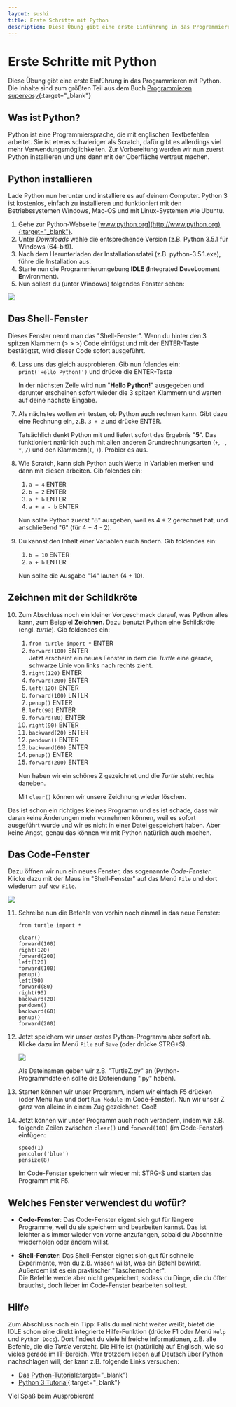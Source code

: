 ```yaml
---
layout: sushi
title: Erste Schritte mit Python
description: Diese Übung gibt eine erste Einführung in das Programmieren mit Python.
---
```



# Erste Schritte mit Python

Diese Übung gibt eine erste Einführung in das Programmieren mit Python.
Die Inhalte sind zum größten Teil aus dem Buch [Programmieren super*easy*](http://www.amazon.de/Programmieren-supereasy-Einfacher-Einstieg-SCRATCH/dp/3831027005/ref=sr_1_1?ie=UTF8&qid=1452990098&sr=8-1&keywords=programmieren+f%C3%BCr+kinder){:target="_blank"}


## Was ist Python?

Python ist eine Programmiersprache, die mit englischen Textbefehlen arbeitet. Sie ist etwas schwieriger als Scratch, dafür gibt es allerdings viel mehr Verwendungsmöglichkeiten.
Zur Vorbereitung werden wir nun zuerst Python installieren und uns dann mit der Oberfläche vertraut machen.


## Python installieren

Lade Python nun herunter und installiere es auf deinem Computer. Python 3 ist kostenlos, einfach zu installieren und funktioniert mit den Betriebssystemen Windows, Mac-OS und mit Linux-Systemen wie Ubuntu.

1. Gehe zur Python-Webseite [www.python.org](http://www.python.org){:target="_blank"}.
2. Unter *Downloads* wähle die entsprechende Version (z.B. Python 3.5.1 für Windows (64-bit)).
3. Nach dem Herunterladen der Installationsdatei (z.B. python-3.5.1.exe), führe die Installation aus.
4. Starte nun die Programmierumgebung **IDLE** (**I**ntegrated **D**eve**L**opment **E**nvironment).
5. Nun sollest du (unter Windows) folgendes Fenster sehen:

![](python-erste-schritte/IDLE-Windows.png)


## Das Shell-Fenster

Dieses Fenster nennt man das "Shell-Fenster". Wenn du hinter den 3 spitzen Klammern (> > >) Code einfügst und mit der ENTER-Taste bestätigtst, wird dieser Code sofort ausgeführt.

6. Lass uns das gleich ausprobieren. Gib nun folendes ein:   
   `print('Hello Python!')` und drücke die ENTER-Taste

   In der nächsten Zeile wird nun "**Hello Python!**" ausgegeben und darunter erscheinen sofort wieder die 3 spitzen Klammern und warten auf deine nächste Eingabe.

7. Als nächstes wollen wir testen, ob Python auch rechnen kann. Gibt dazu eine Rechnung ein, z.B. `3 + 2` und drücke ENTER.

   Tatsächlich denkt Python mit und liefert sofort das Ergebnis "**5**". Das funktioniert natürlich auch mit allen anderen Grundrechnungsarten (`+`, `-`, `*`, `/`) und den Klammern(`(`, `)`). Probier es aus.

8. Wie Scratch, kann sich Python auch Werte in Variablen merken und dann mit diesen arbeiten. Gib folendes ein:
   1. `a = 4` ENTER
   2. `b = 2` ENTER
   3. `a * b` ENTER
   4. `a + a - b` ENTER

   Nun sollte Python zuerst "8" ausgeben, weil es 4 * 2 gerechnet hat, und anschließend "6" (für 4 + 4 - 2).

9. Du kannst den Inhalt einer Variablen auch ändern. Gib foldendes ein:
   1. `b = 10` ENTER
   2. `a + b` ENTER

   Nun sollte die Ausgabe "14" lauten (4 + 10).


## Zeichnen mit der Schildkröte

10. Zum Abschluss noch ein kleiner Vorgeschmack darauf, was Python alles kann, zum Beispiel **Zeichnen**. Dazu benutzt Python eine Schildkröte (engl. *turtle*). Gib foldendes ein:
    1. `from turtle import *` ENTER
    2. `forward(100)` ENTER  
       Jetzt erscheint ein neues Fenster in dem die *Turtle* eine gerade, schwarze Linie von links nach rechts zieht.
    3. `right(120)` ENTER
    4. `forward(200)` ENTER
    5. `left(120)` ENTER
    6. `forward(100)` ENTER
    7. `penup()` ENTER
    8. `left(90)` ENTER
    9. `forward(80)` ENTER
    10. `right(90)` ENTER
    11. `backward(20)` ENTER
    12. `pendown()` ENTER
    13. `backward(60)` ENTER
    14. `penup()` ENTER
    15. `forward(200)` ENTER

    Nun haben wir ein schönes Z gezeichnet und die *Turtle* steht rechts daneben.

	Mit `clear()` können wir unsere Zeichnung wieder löschen.

Das ist schon ein richtiges kleines Programm und es ist schade, dass wir daran keine Änderungen mehr vornehmen können, weil es sofort ausgeführt wurde und wir es nicht in einer Datei gespeichert haben. Aber keine Angst, genau das können wir mit Python natürlich auch machen.


## Das Code-Fenster

Dazu öffnen wir nun ein neues Fenster, das sogenannte *Code-Fenster*. Klicke dazu mit der Maus im "Shell-Fenster" auf das Menü `File` und dort wiederum auf `New File`.

![](python-erste-schritte/IDLE-NewFile.png)

11. Schreibe nun die Befehle von vorhin noch einmal in das neue Fenster:

		from turtle import *

		clear()
		forward(100)
		right(120) 
		forward(200)
		left(120)
		forward(100)
		penup()  
		left(90)
		forward(80)
		right(90)
		backward(20)
		pendown()
		backward(60)
		penup()
		forward(200)

12. Jetzt speichern wir unser erstes Python-Programm aber sofort ab. Klicke dazu im Menü `File` auf `Save` (oder drücke STRG+S).

    ![](python-erste-schritte/IDLE-Save.png)

    Als Dateinamen geben wir z.B. "TurtleZ.py" an (Python-Programmdateien sollte die Dateiendung ".py" haben).

13. Starten können wir unser Programm, indem wir einfach F5 drücken (oder Menü `Run` und dort `Run Module` im Code-Fenster).
    Nun wir unser Z ganz von alleine in einem Zug gezeichnet. Cool!

14. Jetzt können wir unser Programm auch noch verändern, indem wir z.B. folgende Zeilen zwischen `clear()` und `forward(100)` (im Code-Fenster) einfügen:

		speed(1)
		pencolor('blue')
		pensize(8)
	
	Im Code-Fenster speichern wir wieder mit STRG-S und starten das Programm mit F5.


## Welches Fenster verwendest du wofür?

* **Code-Fenster**:
  Das Code-Fenster eigent sich gut für längere Programme, weil du sie speichern und bearbeiten kannst. Das ist leichter als immer wieder von vorne anzufangen, sobald du Abschnitte wiederholen oder ändern willst.

* **Shell-Fenster**:
  Das Shell-Fenster eignet sich gut für schnelle Experimente, wen du z.B. wissen willst, was ein Befehl bewirkt. Außerdem ist es ein praktischer "Taschenrechner".  
  Die Befehle werde aber nicht gespeichert, sodass du Dinge, die du öfter brauchst, doch lieber im Code-Fenster bearbeiten solltest.


## Hilfe

Zum Abschluss noch ein Tipp: Falls du mal nicht weiter weißt, bietet die IDLE schon eine direkt integrierte Hilfe-Funktion (drücke F1 oder Menü `Help` und `Python Docs`). Dort findest du viele hilfreiche Informationen, z.B. alle Befehle, die die *Turtle* versteht. Die Hilfe ist (natürlich) auf Englisch, wie so vieles gerade im IT-Bereich.
Wer trotzdem lieben auf Deutsch über Python nachschlagen will, der kann z.B. folgende Links versuchen:

* [Das Python-Tutorial](https://py-tutorial-de.readthedocs.org/de/python-3.3/){:target="_blank"}
* [Python 3 Tutorial](http://www.python-kurs.eu/python3_kurs.php){:target="_blank"}


<div class="alert alert-info cd-alert-large">Viel Spaß beim Ausprobieren!</div>
